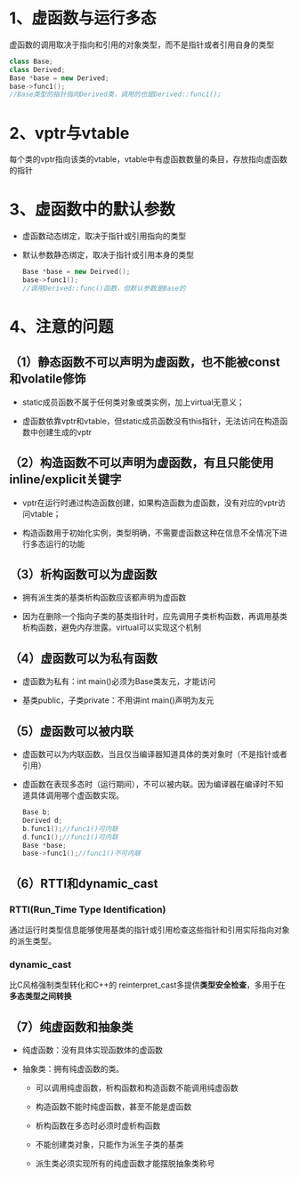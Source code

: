 # 1、虚函数与运行多态

虚函数的调用取决于指向和引用的对象类型，而不是指针或者引用自身的类型

```cpp
class Base;
class Derived;
Base *base = new Derived;
base->func1();
//Base类型的指针指向Derived类，调用的也是Derived::func1();
```

# 2、vptr与vtable

每个类的vptr指向该类的vtable，vtable中有虚函数数量的条目，存放指向虚函数的指针

# 3、虚函数中的默认参数

- 虚函数动态绑定，取决于指针或引用指向的类型

- 默认参数静态绑定，取决于指针或引用本身的类型
  
  ```cpp
  Base *base = new Deirved();
  base->func1();
  //调用Derived::func()函数，但默认参数是Base的
  ```

# 4、注意的问题

## （1）静态函数不可以声明为虚函数，也不能被const和volatile修饰

- static成员函数不属于任何类对象或类实例，加上virtual无意义；

- 虚函数依靠vptr和vtable，但static成员函数没有this指针，无法访问在构造函数中创建生成的vptr

## （2）构造函数不可以声明为虚函数，有且只能使用inline/explicit关键字

- vptr在运行时通过构造函数创建，如果构造函数为虚函数，没有对应的vptr访问vtable；

- 构造函数用于初始化实例，类型明确，不需要虚函数这种在信息不全情况下进行多态运行的功能

## （3）析构函数可以为虚函数

- 拥有派生类的基类析构函数应该都声明为虚函数

- 因为在删除一个指向子类的基类指针时，应先调用子类析构函数，再调用基类析构函数，避免内存泄露。virtual可以实现这个机制

## （4）虚函数可以为私有函数

- 虚函数为私有：int main()必须为Base类友元，才能访问

- 基类public，子类private：不用讲int main()声明为友元

## （5）虚函数可以被内联

- 虚函数可以为内联函数，当且仅当编译器知道具体的类对象时（不是指针或者引用）

- 虚函数在表现多态时（运行期间），不可以被内联。因为编译器在编译时不知道具体调用哪个虚函数实现。
  
  ```cpp
  Base b;
  Derived d;
  b.func1();//func1()可内联
  d.func1();//func1()可内联
  Base *base;
  base->func1();//func1()不可内联
  ```

## （6）RTTI和dynamic_cast

### RTTI(Run_Time Type Identification)

通过运行时类型信息能够使用基类的指针或引用检查这些指针和引用实际指向对象的派生类型。

### dynamic_cast

比C风格强制类型转化和C++的 reinterpret_cast多提供**类型安全检查**，多用于在**多态类型之间转换**

## （7）纯虚函数和抽象类

- 纯虚函数：没有具体实现函数体的虚函数

- 抽象类：拥有纯虚函数的类。
  
  - 可以调用纯虚函数，析构函数和构造函数不能调用纯虚函数
  
  - 构造函数不能时纯虚函数，甚至不能是虚函数
  
  - 析构函数在多态时必须时虚析构函数
  
  - 不能创建类对象，只能作为派生子类的基类
  
  - 派生类必须实现所有的纯虚函数才能摆脱抽象类称号
